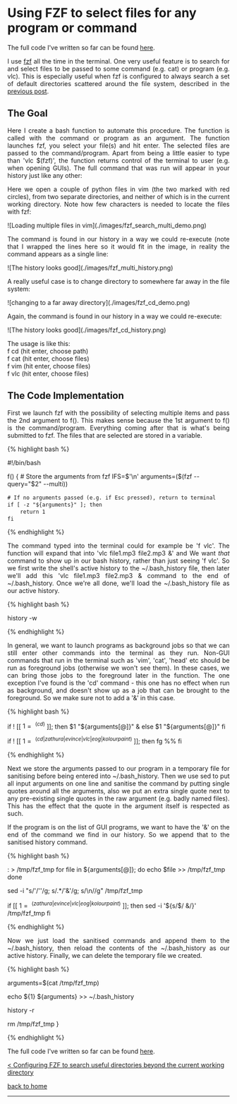 # Using FZF to select files for any program or command

The full code I've written so far can be found [here](./full_code.md).

<div style="text-align: justify">
<p>I use <a href="https://github.com/junegunn/fzf">fzf</a> all the time in the
terminal. One very useful feature is to search for and select files to be
passed to some command (e.g. cat) or program (e.g. vlc). This is especially
useful when fzf is configured to always search a set of default directories
scattered around the file system, described in the <a
href="../fzf_search_dirs/fzf_search_dirs.html">previous post</a>.</p>
</div>

## The Goal
<div style="text-align: justify">
<p>Here I create a bash function to automate this procedure. The function is
called with the command or program as an argument. The function launches fzf,
you select your file(s) and hit enter. The selected files are passed to the
command/program. Apart from being a little easier to type than 'vlc $(fzf)',
the function returns control of the terminal to user (e.g. when opening GUIs).
The full command that was run will appear in your history just like any other:
</p>
</div>

<div style="text-align: justify">
<p>Here we open a couple of python files in vim (the two marked with red
circles), from two separate directories, and neither of which is in the current
working directory. Note how few characters is needed to locate the files with
fzf:</p>
</div>
![Loading multiple files in vim](./images/fzf_search_multi_demo.png)

<div style="text-align: justify">
<p>The command is found in our history in a way we could re-execute (note that
I wrapped the lines here so it would fit in the image, in reality the command
appears as a single line:</p>
</div>
![The history looks good](./images/fzf_multi_history.png)

<div style="text-align: justify">
<p>A really useful case is to change directory to somewhere far away in the
file system: </p>
</div>
![changing to a far away directory](./images/fzf_cd_demo.png)

<div style="text-align: justify">
<p>Again, the command is found in our history in a way we could re-execute:</p>
</div>
![The history looks good](./images/fzf_cd_history.png)

<div style="text-align: justify">
<p>The usage is like this:<br/>
f cd (hit enter, choose path)<br/>
f cat (hit enter, choose files)<br/>
f vim (hit enter, choose files)<br/>
f vlc (hit enter, choose files)</p>
</div>

## The Code Implementation
<div style="text-align: justify">
<p>First we launch fzf with the possibility of selecting multiple items and
pass the 2nd argument to f(). This makes sense because the 1st argument to f()
is the command/program. Everything coming after that is what's being submitted
to fzf. The files that are selected are stored in a variable.</p>
</div>

{% highlight bash %}

#!/bin/bash

f() {
    # Store the arguments from fzf
    IFS=$'\n' arguments=($(fzf --query="$2" --multi))

    # If no arguments passed (e.g. if Esc pressed), return to terminal
    if [ -z "${arguments}" ]; then
        return 1
    fi

{% endhighlight %}

<div style="text-align: justify">
<p>The command typed into the terminal could for example be 'f vlc'. The
function will expand that into 'vlc file1.mp3 file2.mp3 &' and We want
<i>that</i> command to show up in our bash history, rather than just seeing 'f
vlc'. So we first write the shell's active history to the ~/.bash_history file,
then later we'll add this 'vlc file1.mp3 file2.mp3 & command to the end of
~/.bash_history. Once we're all done, we'll load the ~/.bash_history file as
our active history.</p> 
</div>

{% highlight bash %}

history -w

{% endhighlight %}

<div style="text-align: justify">
<p>In general, we want to launch programs as background jobs so that we can
still enter other commands into the terminal as they run. Non-GUI commands that
run in the terminal such as 'vim', 'cat', 'head' etc should be run as
foreground jobs (otherwise we won't see them). In these cases, we can bring
those jobs to the foreground later in the function. The one exception I've
found is the 'cd' command - this one has no effect when run as background, and
doesn't show up as a job that can be brought to the foreground. So we make sure
not to add a '&' in this case.</p>
</div>

{% highlight bash %}

if ! [[ $1 =~ ^(cd)$ ]]; then
    $1 "${arguments[@]}" &
else
    $1 "${arguments[@]}"
fi

if ! [[ $1 =~ ^(cd|zathura|evince|vlc|eog|kolourpaint)$ ]]; then
    fg %%
fi

{% endhighlight %}

<div style="text-align: justify">
<p>Next we store the arguments passed to our program in a temporary file for
sanitising before being entered into ~/.bash_history. Then we use sed to put
all input arguments on one line and sanitise the command by putting single
quotes around all the arguments, also we put an extra single quote next to any
pre-existing single quotes in the raw argument (e.g. badly named files). This
has the effect that the quote in the argument itself is respected as such.</p>

<p>If the program is on the list of GUI programs, we want to have the '&' on
the end of the command we find in our history. So we append that to the
sanitised history command.</p>
</div>

{% highlight bash %}

: > /tmp/fzf_tmp
for file in ${arguments[@]}; do
    echo $file >> /tmp/fzf_tmp
done

sed -i "s/'/''/g; s/.*/'&'/g; s/\n//g" /tmp/fzf_tmp

if [[ $1 =~ ^(zathura|evince|vlc|eog|kolourpaint)$ ]]; then
    sed -i '${s/$/ \&/}' /tmp/fzf_tmp
fi

{% endhighlight %}

<div style="text-align: justify">
<p>Now we just load the sanitised commands and append them to the
~/.bash_history, then reload the contents of the ~/.bash_history as our active
history. Finally, we can delete the temporary file we created.</p>
</div>

{% highlight bash %}

arguments=$(cat /tmp/fzf_tmp)

echo ${1} ${arguments} >> ~/.bash_history

history -r

rm /tmp/fzf_tmp
}

{% endhighlight %}

The full code I've written so far can be found [here](./full_code.md).

[< Configuring FZF to search useful directories beyond the current working directory](../fzf_search_dirs/fzf_search_dirs.md)

[back to home](../index.md)

---
<script src="https://utteranc.es/client.js"
        repo="Matt-A-Bennett/Matt-A-Bennett.github.io"
        issue-term="https://matt-a-bennett.github.io/fzf_launcher/fzf_launcher.html"
        theme="github-light"
        crossorigin="anonymous"
        async>
</script>

